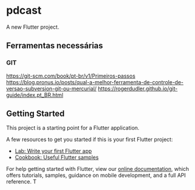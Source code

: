 # pdcast
A new Flutter project.


## Ferramentas necessárias
### GIT
https://git-scm.com/book/pt-br/v1/Primeiros-passos
https://blog.pronus.io/posts/qual-a-melhor-ferramenta-de-controle-de-versao-subversion-git-ou-mercurial/
https://rogerdudler.github.io/git-guide/index.pt_BR.html


## Getting Started

This project is a starting point for a Flutter application.

A few resources to get you started if this is your first Flutter project:

- [Lab: Write your first Flutter app](https://flutter.dev/docs/get-started/codelab)
- [Cookbook: Useful Flutter samples](https://flutter.dev/docs/cookbook)

For help getting started with Flutter, view our
[online documentation](https://flutter.dev/docs), which offers tutorials,
samples, guidance on mobile development, and a full API reference.
T
